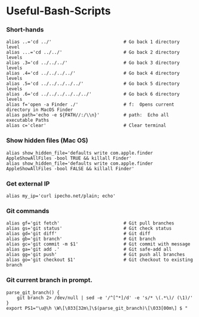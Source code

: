# Useful-Bash-Scripts

### Short-hands

    alias ..='cd ../'                           # Go back 1 directory level
    alias ...='cd ../../'                       # Go back 2 directory levels
    alias .3='cd ../../../'                     # Go back 3 directory levels    
    alias .4='cd ../../../../'                  # Go back 4 directory levels
    alias .5='cd ../../../../../'               # Go back 5 directory levels
    alias .6='cd ../../../../../../'            # Go back 6 directory levels
    alias f='open -a Finder ./'                 # f:  Opens current directory in MacOS Finder
    alias path='echo -e ${PATH//:/\\n}'         # path:  Echo all executable Paths
    alias c='clear'                             # Clear terminal


### Show hidden files (Mac OS)
    alias show_hidden_file='defaults write com.apple.finder AppleShowAllFiles -bool TRUE && killall Finder'
    alias show_hidden_file='defaults write com.apple.finder AppleShowAllFiles -bool FALSE && killall Finder'


### Get external IP
    alias my_ip='curl ipecho.net/plain; echo'


### Git commands
    alias gf='git fetch'                        # Git pull branches 
    alias gs='git status'                       # Git check status
    alias gd='git diff'                         # Git diff
    alias gb='git branch'                       # Git branch
    alias gc='git commit -m $1'                 # Git commit with message
    alias ga='git add .'                        # Git safe-add all
    alias gg='git push'                         # Git push all branches
    alias go='git checkout $1'                  # Git checkout to existing branch


### Git current branch in prompt.
    parse_git_branch() {
        git branch 2> /dev/null | sed -e '/^[^*]/d' -e 's/* \(.*\)/ (\1)/'
    }
    export PS1="\u@\h \W\[\033[32m\]\$(parse_git_branch)\[\033[00m\] $ "
